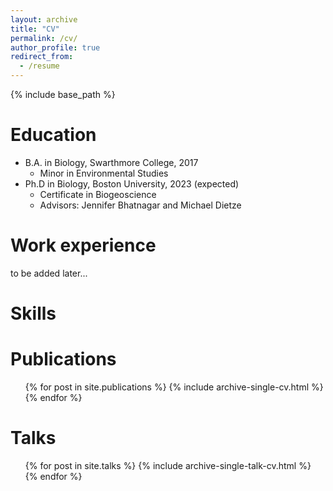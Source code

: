 ```yaml
---
layout: archive
title: "CV"
permalink: /cv/
author_profile: true
redirect_from:
  - /resume
---
```


{% include base_path %}

Education
======
* B.A. in Biology, Swarthmore College, 2017
  * Minor in Environmental Studies
* Ph.D in Biology, Boston University, 2023 (expected)
  * Certificate in Biogeoscience
  * Advisors: Jennifer Bhatnagar and Michael Dietze

Work experience
======
to be added later...
  
Skills
======

Publications
======
  <ul>{% for post in site.publications %}
    {% include archive-single-cv.html %}
  {% endfor %}</ul>
  
Talks
======
  <ul>{% for post in site.talks %}
    {% include archive-single-talk-cv.html %}
  {% endfor %}</ul>

